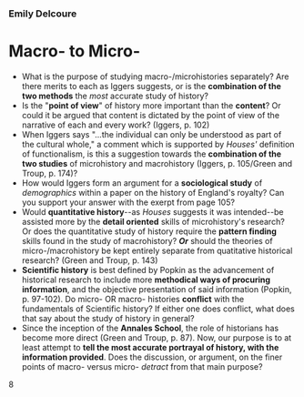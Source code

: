 ### Emily Delcoure
# Macro- to Micro-

- What is the purpose of studying macro-/microhistories separately? Are there merits to each as Iggers suggests, or is the **combination of the two methods** the *most* accurate study of history?
- Is the "**point of view**" of history more important than the **content**? Or could it be argued that content is dictated by the point of view of the narrative of each and every work? (Iggers, p. 102)
- When Iggers says "...the individual can only be understood as part of the cultural whole," a comment which is supported by *Houses'* definition of functionalism, is this a suggestion towards the **combination of the two studies** of microhistory and macrohistory (Iggers, p. 105/Green and Troup, p. 174)?
- How would Iggers form an argument for a **sociological study** of *demographics* within a paper on the history of England's royalty? Can you support your answer with the exerpt from page 105? 
- Would **quantitative history**--as *Houses* suggests it was intended--be assisted more by the **detail oriented** skills of microhistory's research? Or does the quantitative study of history require the **pattern finding** skills found in the study of macrohistory? ***Or*** should the theories of micro-/macrohistory be kept entirely separate from quatitative historical research? (Green and Troup, p. 143)
- **Scientific history** is best defined by Popkin as the advancement of historical research to include more **methodical ways of procuring information**, and the objective presentation of said information (Popkin, p. 97-102). Do micro- OR macro- histories **conflict** with the fundamentals of Scientific history? If either one does conflict, what does that say about the study of history in general?
- Since the inception of the **Annales School**, the role of historians has become more direct (Green and Troup, p. 87). Now, our purpose is to at least attempt to **tell the most accurate portrayal of history, with the information provided**. Does the discussion, or argument, on the finer points of macro- versus micro- *detract* from that main purpose?

8
